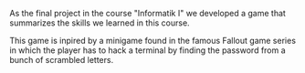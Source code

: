 As the final project in the course "Informatik I" we developed a game that summarizes the skills we learned in this course.

This game is inpired by a minigame found in the famous Fallout game series in which the player has to hack a terminal by finding the password from a bunch of scrambled letters.
